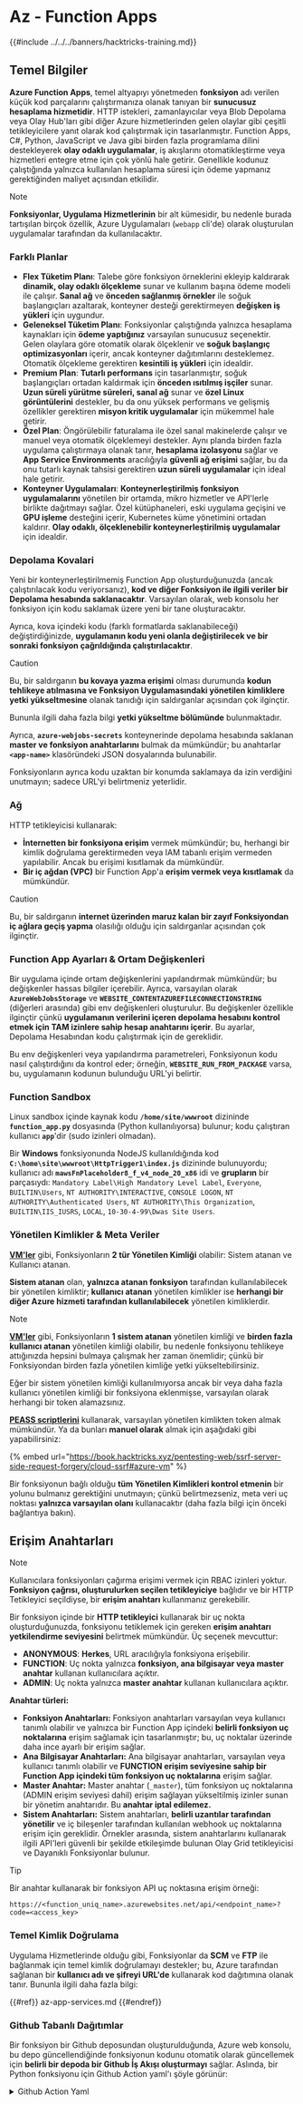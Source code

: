 # Az - Function Apps

{{#include ../../../banners/hacktricks-training.md}}

## Temel Bilgiler

**Azure Function Apps**, temel altyapıyı yönetmeden **fonksiyon** adı verilen küçük kod parçalarını çalıştırmanıza olanak tanıyan bir **sunucusuz hesaplama hizmetidir**. HTTP istekleri, zamanlayıcılar veya Blob Depolama veya Olay Hub'ları gibi diğer Azure hizmetlerinden gelen olaylar gibi çeşitli tetikleyicilere yanıt olarak kod çalıştırmak için tasarlanmıştır. Function Apps, C#, Python, JavaScript ve Java gibi birden fazla programlama dilini destekleyerek **olay odaklı uygulamalar**, iş akışlarını otomatikleştirme veya hizmetleri entegre etme için çok yönlü hale getirir. Genellikle kodunuz çalıştığında yalnızca kullanılan hesaplama süresi için ödeme yapmanız gerektiğinden maliyet açısından etkilidir.

> [!NOTE]
> **Fonksiyonlar, Uygulama Hizmetlerinin** bir alt kümesidir, bu nedenle burada tartışılan birçok özellik, Azure Uygulamaları (`webapp` cli'de) olarak oluşturulan uygulamalar tarafından da kullanılacaktır.

### Farklı Planlar

- **Flex Tüketim Planı**: Talebe göre fonksiyon örneklerini ekleyip kaldırarak **dinamik, olay odaklı ölçekleme** sunar ve kullanım başına ödeme modeli ile çalışır. **Sanal ağ** ve **önceden sağlanmış örnekler** ile soğuk başlangıçları azaltarak, konteyner desteği gerektirmeyen **değişken iş yükleri** için uygundur.
- **Geleneksel Tüketim Planı**: Fonksiyonlar çalıştığında yalnızca hesaplama kaynakları için **ödeme yaptığınız** varsayılan sunucusuz seçenektir. Gelen olaylara göre otomatik olarak ölçeklenir ve **soğuk başlangıç optimizasyonları** içerir, ancak konteyner dağıtımlarını desteklemez. Otomatik ölçekleme gerektiren **kesintili iş yükleri** için idealdir.
- **Premium Plan**: **Tutarlı performans** için tasarlanmıştır, soğuk başlangıçları ortadan kaldırmak için **önceden ısıtılmış işçiler** sunar. **Uzun süreli yürütme süreleri, sanal ağ** sunar ve **özel Linux görüntülerini** destekler, bu da onu yüksek performans ve gelişmiş özellikler gerektiren **misyon kritik uygulamalar** için mükemmel hale getirir.
- **Özel Plan**: Öngörülebilir faturalama ile özel sanal makinelerde çalışır ve manuel veya otomatik ölçeklemeyi destekler. Aynı planda birden fazla uygulama çalıştırmaya olanak tanır, **hesaplama izolasyonu** sağlar ve **App Service Environments** aracılığıyla **güvenli ağ erişimi** sağlar, bu da onu tutarlı kaynak tahsisi gerektiren **uzun süreli uygulamalar** için ideal hale getirir.
- **Konteyner Uygulamaları**: **Konteynerleştirilmiş fonksiyon uygulamalarını** yönetilen bir ortamda, mikro hizmetler ve API'lerle birlikte dağıtmayı sağlar. Özel kütüphaneleri, eski uygulama geçişini ve **GPU işleme** desteğini içerir, Kubernetes küme yönetimini ortadan kaldırır. **Olay odaklı, ölçeklenebilir konteynerleştirilmiş uygulamalar** için idealdir.

### **Depolama Kovalari**

Yeni bir konteynerleştirilmemiş Function App oluşturduğunuzda (ancak çalıştırılacak kodu veriyorsanız), **kod ve diğer Fonksiyon ile ilgili veriler bir Depolama hesabında saklanacaktır**. Varsayılan olarak, web konsolu her fonksiyon için kodu saklamak üzere yeni bir tane oluşturacaktır.

Ayrıca, kova içindeki kodu (farklı formatlarda saklanabileceği) değiştirdiğinizde, **uygulamanın kodu yeni olanla değiştirilecek ve bir sonraki fonksiyon çağrıldığında çalıştırılacaktır**.

> [!CAUTION]
> Bu, bir saldırganın **bu kovaya yazma erişimi** olması durumunda **kodun tehlikeye atılmasına ve Fonksiyon Uygulamasındaki yönetilen kimliklere yetki yükseltmesine** olanak tanıdığı için saldırganlar açısından çok ilginçtir.
>
> Bununla ilgili daha fazla bilgi **yetki yükseltme bölümünde** bulunmaktadır.

Ayrıca, **`azure-webjobs-secrets`** konteynerinde depolama hesabında saklanan **master ve fonksiyon anahtarlarını** bulmak da mümkündür; bu anahtarlar **`<app-name>`** klasöründeki JSON dosyalarında bulunabilir.

Fonksiyonların ayrıca kodu uzaktan bir konumda saklamaya da izin verdiğini unutmayın; sadece URL'yi belirtmeniz yeterlidir.

### Ağ

HTTP tetikleyicisi kullanarak:

- **İnternetten bir fonksiyona erişim** vermek mümkündür; bu, herhangi bir kimlik doğrulama gerektirmeden veya IAM tabanlı erişim vermeden yapılabilir. Ancak bu erişimi kısıtlamak da mümkündür.
- **Bir iç ağdan (VPC)** bir Function App'a **erişim vermek veya kısıtlamak** da mümkündür.

> [!CAUTION]
> Bu, bir saldırganın **internet üzerinden maruz kalan bir zayıf Fonksiyondan iç ağlara geçiş yapma** olasılığı olduğu için saldırganlar açısından çok ilginçtir.

### **Function App Ayarları & Ortam Değişkenleri**

Bir uygulama içinde ortam değişkenlerini yapılandırmak mümkündür; bu değişkenler hassas bilgiler içerebilir. Ayrıca, varsayılan olarak **`AzureWebJobsStorage`** ve **`WEBSITE_CONTENTAZUREFILECONNECTIONSTRING`** (diğerleri arasında) gibi env değişkenleri oluşturulur. Bu değişkenler özellikle ilginçtir çünkü **uygulamanın verilerini içeren depolama hesabını kontrol etmek için TAM izinlere sahip hesap anahtarını içerir**. Bu ayarlar, Depolama Hesabından kodu çalıştırmak için de gereklidir.

Bu env değişkenleri veya yapılandırma parametreleri, Fonksiyonun kodu nasıl çalıştırdığını da kontrol eder; örneğin, **`WEBSITE_RUN_FROM_PACKAGE`** varsa, bu, uygulamanın kodunun bulunduğu URL'yi belirtir.

### **Function Sandbox**

Linux sandbox içinde kaynak kodu **`/home/site/wwwroot`** dizininde **`function_app.py`** dosyasında (Python kullanılıyorsa) bulunur; kodu çalıştıran kullanıcı **`app`**'dir (sudo izinleri olmadan).

Bir **Windows** fonksiyonunda NodeJS kullanıldığında kod **`C:\home\site\wwwroot\HttpTrigger1\index.js`** dizininde bulunuyordu; kullanıcı adı **`mawsFnPlaceholder8_f_v4_node_20_x86`** idi ve **grupların** bir parçasıydı: `Mandatory Label\High Mandatory Level Label`, `Everyone`, `BUILTIN\Users`, `NT AUTHORITY\INTERACTIVE`, `CONSOLE LOGON`, `NT AUTHORITY\Authenticated Users`, `NT AUTHORITY\This Organization`, `BUILTIN\IIS_IUSRS`, `LOCAL`, `10-30-4-99\Dwas Site Users`.

### **Yönetilen Kimlikler & Meta Veriler**

[**VM'ler**](vms/index.html) gibi, Fonksiyonların **2 tür Yönetilen Kimliği** olabilir: Sistem atanan ve Kullanıcı atanan.

**Sistem atanan** olan, **yalnızca atanan fonksiyon** tarafından kullanılabilecek bir yönetilen kimliktir; **kullanıcı atanan** yönetilen kimlikler ise **herhangi bir diğer Azure hizmeti tarafından kullanılabilecek** yönetilen kimliklerdir.

> [!NOTE]
> [**VM'ler**](vms/index.html) gibi, Fonksiyonların **1 sistem atanan** yönetilen kimliği ve **birden fazla kullanıcı atanan** yönetilen kimliği olabilir, bu nedenle fonksiyonu tehlikeye attığınızda hepsini bulmaya çalışmak her zaman önemlidir; çünkü bir Fonksiyondan birden fazla yönetilen kimliğe yetki yükseltebilirsiniz.
>
> Eğer bir sistem yönetilen kimliği kullanılmıyorsa ancak bir veya daha fazla kullanıcı yönetilen kimliği bir fonksiyona eklenmişse, varsayılan olarak herhangi bir token alamazsınız.

[**PEASS scriptlerini**](https://github.com/peass-ng/PEASS-ng) kullanarak, varsayılan yönetilen kimlikten token almak mümkündür. Ya da bunları **manuel olarak** almak için aşağıdaki gibi yapabilirsiniz:

{% embed url="https://book.hacktricks.xyz/pentesting-web/ssrf-server-side-request-forgery/cloud-ssrf#azure-vm" %}

Bir fonksiyonun bağlı olduğu **tüm Yönetilen Kimlikleri kontrol etmenin** bir yolunu bulmanız gerektiğini unutmayın; çünkü belirtmezseniz, meta veri uç noktası **yalnızca varsayılan olanı** kullanacaktır (daha fazla bilgi için önceki bağlantıya bakın).

## Erişim Anahtarları

> [!NOTE]
> Kullanıcılara fonksiyonları çağırma erişimi vermek için RBAC izinleri yoktur. **Fonksiyon çağrısı, oluşturulurken seçilen tetikleyiciye** bağlıdır ve bir HTTP Tetikleyici seçildiyse, bir **erişim anahtarı** kullanmanız gerekebilir.

Bir fonksiyon içinde bir **HTTP tetikleyici** kullanarak bir uç nokta oluşturduğunuzda, fonksiyonu tetiklemek için gereken **erişim anahtarı yetkilendirme seviyesini** belirtmek mümkündür. Üç seçenek mevcuttur:

- **ANONYMOUS**: **Herkes**, URL aracılığıyla fonksiyona erişebilir.
- **FUNCTION**: Uç nokta yalnızca **fonksiyon, ana bilgisayar veya master anahtar** kullanan kullanıcılara açıktır.
- **ADMIN**: Uç nokta yalnızca **master anahtar** kullanan kullanıcılara açıktır.

**Anahtar türleri:**

- **Fonksiyon Anahtarları:** Fonksiyon anahtarları varsayılan veya kullanıcı tanımlı olabilir ve yalnızca bir Function App içindeki **belirli fonksiyon uç noktalarına** erişim sağlamak için tasarlanmıştır; bu, uç noktalar üzerinde daha ince ayarlı bir erişim sağlar.
- **Ana Bilgisayar Anahtarları:** Ana bilgisayar anahtarları, varsayılan veya kullanıcı tanımlı olabilir ve **FUNCTION erişim seviyesine sahip bir Function App içindeki tüm fonksiyon uç noktalarına** erişim sağlar.
- **Master Anahtar:** Master anahtar (`_master`), tüm fonksiyon uç noktalarına (ADMIN erişim seviyesi dahil) erişim sağlayan yükseltilmiş izinler sunan bir yönetim anahtarıdır. Bu **anahtar iptal edilemez.**
- **Sistem Anahtarları:** Sistem anahtarları, **belirli uzantılar tarafından yönetilir** ve iç bileşenler tarafından kullanılan webhook uç noktalarına erişim için gereklidir. Örnekler arasında, sistem anahtarlarını kullanarak ilgili API'leri güvenli bir şekilde etkileşimde bulunan Olay Grid tetikleyicisi ve Dayanıklı Fonksiyonlar bulunur.

> [!TIP]
> Bir anahtar kullanarak bir fonksiyon API uç noktasına erişim örneği:
>
> `https://<function_uniq_name>.azurewebsites.net/api/<endpoint_name>?code=<access_key>`

### Temel Kimlik Doğrulama

Uygulama Hizmetlerinde olduğu gibi, Fonksiyonlar da **SCM** ve **FTP** ile bağlanmak için temel kimlik doğrulamayı destekler; bu, Azure tarafından sağlanan bir **kullanıcı adı ve şifreyi URL'de** kullanarak kod dağıtımına olanak tanır. Bununla ilgili daha fazla bilgi:

{{#ref}}
az-app-services.md
{{#endref}}

### Github Tabanlı Dağıtımlar

Bir fonksiyon bir Github deposundan oluşturulduğunda, Azure web konsolu, bu depo güncellendiğinde fonksiyonun kodunu otomatik olarak güncellemek için **belirli bir depoda bir Github İş Akışı oluşturmayı** sağlar. Aslında, bir Python fonksiyonu için Github Action yaml'ı şöyle görünür:

<details>

<summary>Github Action Yaml</summary>
```yaml
# Docs for the Azure Web Apps Deploy action: https://github.com/azure/functions-action
# More GitHub Actions for Azure: https://github.com/Azure/actions
# More info on Python, GitHub Actions, and Azure Functions: https://aka.ms/python-webapps-actions

name: Build and deploy Python project to Azure Function App - funcGithub

on:
push:
branches:
- main
workflow_dispatch:

env:
AZURE_FUNCTIONAPP_PACKAGE_PATH: "." # set this to the path to your web app project, defaults to the repository root
PYTHON_VERSION: "3.11" # set this to the python version to use (supports 3.6, 3.7, 3.8)

jobs:
build:
runs-on: ubuntu-latest
steps:
- name: Checkout repository
uses: actions/checkout@v4

- name: Setup Python version
uses: actions/setup-python@v5
with:
python-version: ${{ env.PYTHON_VERSION }}

- name: Create and start virtual environment
run: |
python -m venv venv
source venv/bin/activate

- name: Install dependencies
run: pip install -r requirements.txt

# Optional: Add step to run tests here

- name: Zip artifact for deployment
run: zip release.zip ./* -r

- name: Upload artifact for deployment job
uses: actions/upload-artifact@v4
with:
name: python-app
path: |
release.zip
!venv/

deploy:
runs-on: ubuntu-latest
needs: build

permissions:
id-token: write #This is required for requesting the JWT

steps:
- name: Download artifact from build job
uses: actions/download-artifact@v4
with:
name: python-app

- name: Unzip artifact for deployment
run: unzip release.zip

- name: Login to Azure
uses: azure/login@v2
with:
client-id: ${{ secrets.AZUREAPPSERVICE_CLIENTID_6C3396368D954957BC58E4C788D37FD1 }}
tenant-id: ${{ secrets.AZUREAPPSERVICE_TENANTID_7E50AEF6222E4C3DA9272D27FB169CCD }}
subscription-id: ${{ secrets.AZUREAPPSERVICE_SUBSCRIPTIONID_905358F484A74277BDC20978459F26F4 }}

- name: "Deploy to Azure Functions"
uses: Azure/functions-action@v1
id: deploy-to-function
with:
app-name: "funcGithub"
slot-name: "Production"
package: ${{ env.AZURE_FUNCTIONAPP_PACKAGE_PATH }}
```
</details>

Ayrıca, bir **Managed Identity** de oluşturulur, böylece depodaki Github Action Azure'a bu kimlik ile giriş yapabilir. Bu, **Managed Identity** üzerinde bir Federated kimlik bilgisi oluşturarak yapılır ve **Issuer** `https://token.actions.githubusercontent.com` ile **Subject Identifier** `repo:<org-name>/<repo-name>:ref:refs/heads/<branch-name>` izin verilir.

> [!CAUTION]
> Bu nedenle, o depoyu ele geçiren herkes, işlevi ve ona bağlı Managed Identities'i ele geçirebilir.

### Konteyner Tabanlı Dağıtımlar

Tüm planlar konteyner dağıtımına izin vermez, ancak izin verenler için yapılandırma konteynerin URL'sini içerecektir. API'de **`linuxFxVersion`** ayarı şöyle bir şeye sahip olacaktır: `DOCKER|mcr.microsoft.com/...`, web konsolunda ise yapılandırma **image settings** olarak gösterilecektir.

Ayrıca, **kaynak kodu işlevle ilgili depolama** hesabında saklanmayacaktır çünkü bu gerekli değildir.

## Enumeration
```bash
# List all the functions
az functionapp list

# Get info of 1 funciton (although in the list you already get this info)
az functionapp show --name <app-name> --resource-group <res-group>
## If "linuxFxVersion" has something like: "DOCKER|mcr.microsoft.com/..."
## This is using a container

# Get details about the source of the function code
az functionapp deployment source show \
--name <app-name> \
--resource-group <res-group>
## If error like "This is currently not supported."
## Then, this is probalby using a container

# Get more info if a container is being used
az functionapp config container show \
--name <name> \
--resource-group <res-group>

# Get settings (and privesc to the sorage account)
az functionapp config appsettings list --name <app-name> --resource-group <res-group>

# Check if a domain was assigned to a function app
az functionapp config hostname list --webapp-name <app-name> --resource-group <res-group>

# Get SSL certificates
az functionapp config ssl list --resource-group <res-group>

# Get network restrictions
az functionapp config access-restriction show --name <app-name> --resource-group <res-group>

# Get more info about a function (invoke_url_template is the URL to invoke and script_href allows to see the code)
az rest --method GET \
--url "https://management.azure.com/subscriptions/<subscription>/resourceGroups/<res-group>/providers/Microsoft.Web/sites/<app-name>/functions?api-version=2024-04-01"

# Get source code with Master Key of the function
curl "<script_href>?code=<master-key>"
## Python example
curl "https://newfuncttest123.azurewebsites.net/admin/vfs/home/site/wwwroot/function_app.py?code=<master-key>" -v

# Get source code
az rest --url "https://management.azure.com/<subscription>/resourceGroups/<res-group>/providers/Microsoft.Web/sites/<app-name>/hostruntime/admin/vfs/function_app.py?relativePath=1&api-version=2022-03-01"
```
## Yetki Yükseltme

{{#ref}}
../az-privilege-escalation/az-functions-app-privesc.md
{{#endref}}

## Referanslar

- [https://learn.microsoft.com/en-us/azure/azure-functions/functions-openapi-definition](https://learn.microsoft.com/en-us/azure/azure-functions/functions-openapi-definition)

{{#include ../../../banners/hacktricks-training.md}}
